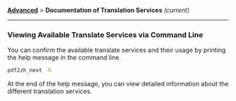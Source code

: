 <!-- CHUNK ID: chunk_9221A870  CHUNK TYPE: paragraph START_LINE:1 -->
[**Advanced**](./introduction.md) > **Documentation of Translation Services** _(current)_

<!-- CHUNK ID: h_rule_94eb0d74  CHUNK TYPE: h_rule START_LINE:3 -->
---

<!-- CHUNK ID: chunk_7775DA81  CHUNK TYPE: header START_LINE:5 -->
### Viewing Available Translate Services via Command Line

<!-- CHUNK ID: chunk_4919DFD2  CHUNK TYPE: paragraph START_LINE:7 -->
You can confirm the available translate services and their usage by printing the help message in the command line.

<!-- CHUNK ID: chunk_756565E6  CHUNK TYPE: code_block START_LINE:9 -->
```bash
pdf2zh_next -h
```

<!-- CHUNK ID: chunk_7935E690  CHUNK TYPE: paragraph START_LINE:13 -->
At the end of the help message, you can view detailed information about the different translation services.
